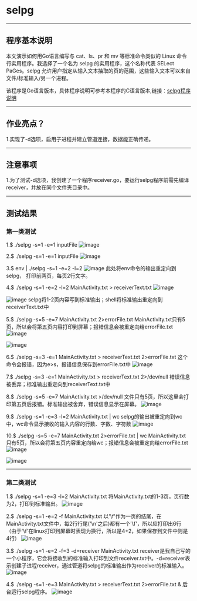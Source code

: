 # selpg
---
## 程序基本说明

本文演示如何用Go语言编写与 cat、ls、pr 和 mv 等标准命令类似的 Linux 命令行实用程序。我选择了一个名为 selpg 的实用程序，这个名称代表 SELect PaGes。selpg 允许用户指定从输入文本抽取的页的范围，这些输入文本可以来自文件/标准输入/另一个进程。

该程序是Go语言版本，具体程序说明可参考本程序的C语言版本,链接：[selpg程序说明][1]

---
## 作业亮点？

1.实现了-d选项，启用子进程并建立管道连接，数据能正确传递。

---
## 注意事项
1.为了测试-d选项，我创建了一个程序receiver.go，要运行selpg程序前需先编译receiver，并放在同个文件夹目录中。

---
### 
## 测试结果

### 第一类测试

1.$ ./selpg -s=1 -e=1 inputFile
    ![image][2]
    
2.$ ./selpg -s=1 -e=1 inputFile
  ![image](https://raw.githubusercontent.com/ZhangZekun/selpg/master/image/1.png)
  
3.$ env | ./selpg -s=1 -e=2 -l=2
  ![image](https://raw.githubusercontent.com/ZhangZekun/selpg/master/image/2.png)
  此处将env命令的输出重定向到selpg， 打印前两页，每页2行文字。

4.$ ./selpg -s=1 -e=2 -l=2 MainActivity.txt > receiverText.txt
  ![image](https://raw.githubusercontent.com/ZhangZekun/selpg/master/image/3.png)
  
  ![image](https://raw.githubusercontent.com/ZhangZekun/selpg/master/image/4.png)
  selpg将1-2页内容写到标准输出；shell将标准输出重定向到receiverText.txt中
 
5.$ ./selpg -s=5 -e=7 MainActivity.txt 2>errorFile.txt
  MainActivity.txt只有5页，所以会将第五页内容打印到屏幕；报错信息会被重定向给errorFile.txt
  ![image](https://raw.githubusercontent.com/ZhangZekun/selpg/master/image/10.png)
  
  ![image](https://raw.githubusercontent.com/ZhangZekun/selpg/master/image/11.png)
  
6.$ ./selpg -s=3 -e=1 MainActivity.txt > receiverText.txt 2>errorFile.txt 
  这个命令会报错，因为e>s，报错信息保存到errorFile.txt中
  ![image](https://raw.githubusercontent.com/ZhangZekun/selpg/master/image/5.png)

7.$ ./selpg -s=3 -e=1 MainActivity.txt > receiverText.txt 2>/dev/null
  错误信息被丢弃；标准输出重定向到receiverText.txt中

8.$ ./selpg -s=5 -e=7 MainActivity.txt >/dev/null
  文件只有5页，所以这里会打印第五页后报错。标准输出被舍弃，错误信息显示在屏幕。
  ![image](https://raw.githubusercontent.com/ZhangZekun/selpg/master/image/6.png)

9.$ ./selpg -s=1 -e=3 -l=2 MainActivity.txt | wc
  selpg的输出被重定向到wc中，wc命令显示接收的输入内容的行数、字数、字符数
  ![image](https://raw.githubusercontent.com/ZhangZekun/selpg/master/image/7.png)

10.$ ./selpg -s=5 -e=7 MainActivity.txt 2>errorFile.txt | wc
  MainActivity.txt只有5页，所以会将第五页内容重定向给wc；报错信息会被重定向给errorFile.txt
  ![image](https://raw.githubusercontent.com/ZhangZekun/selpg/master/image/8.png)
  
  ![image](https://raw.githubusercontent.com/ZhangZekun/selpg/master/image/9.png)

---
### 第二类测试
1.$ ./selpg -s=1 -e=3 -l=2 MainActivity.txt
  将MainActivity.txt的1-3页，页行数为2，打印到标准输出。
  ![image](https://raw.githubusercontent.com/ZhangZekun/selpg/master/image/12.png)

2.$ ./selpg -s=1 -e=2 -f MainActivity.txt
  以'\f'作为一页的结尾，在MainActivity.txt文件中，每2行行尾('\n'之后)都有一个'\f'，所以应打印出6行（由于'\f'在linux打印到屏幕时表现为换行，所以是4+2，如果保存到文件中则是4行）
  ![image](https://raw.githubusercontent.com/ZhangZekun/selpg/master/image/13.png)

3.$ ./selpg -s=1 -e=2 -f=3 -d=receiver MainActivity.txt
  receiver是我自己写的一个小程序，它会将接收到的标准输入打印到文件receiver.txt中。-d=receiver表示创建子进程receiver，通过管道将selpg的标准输出作为receiver的标准输入。
  ![image](https://raw.githubusercontent.com/ZhangZekun/selpg/master/image/14.png)
  
4.$ ./selpg -s=1 -e=3 MainActivity.txt > receiverText.txt 2>errorFile.txt &
  后台运行selpg程序。
  ![image](https://raw.githubusercontent.com/ZhangZekun/selpg/master/image/15.png)


  [1]: https://www.ibm.com/developerworks/cn/linux/shell/clutil/index.html
  [2]: https://raw.githubusercontent.com/ZhangZekun/selpg/master/image/0.png